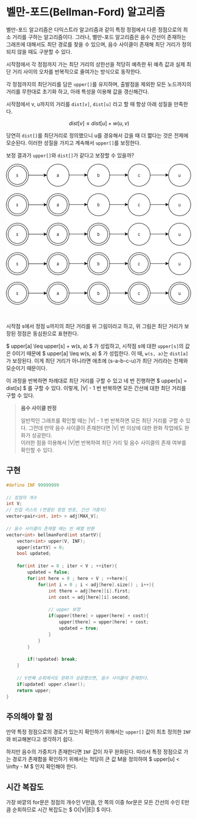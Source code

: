 # 벨만-포드(Bellman-Ford) 알고리즘  

벨만-포드 알고리즘은 다익스트라 알고리즘과 같이 특정 정점에서 다른 정점으로의 최소 거리를 구하는 알고리즘이다. 
그러나, 벨만-포드 알고리즘은 음수 간선이 존재하는 그래프에 대해서도 최단 경로를 찾을 수 있으며, 
음수 사이클이 존재해 최단 거리가 정의되지 않을 때도 구분할 수 있다.  

시작점에서 각 정점까지 가는 최단 거리의 상한선을 적당히 예측한 뒤 
예측 값과 실제 최단 거리 사이의 오차를 반복적으로 줄여가는 방식으로 동작한다.

각 정점까지의 최단거리를 담은 ```upper[]```를 유지하며, 
출발점을 제외한 모든 노드까지의 거리를 무한대로 초기화 하고, 아래 특성을 이용해 값을 갱신해간다.

시작점에서 v, u까지의 거리를 ```dist[v]```, ```dist[u]``` 라고 할 때 항상 아래 성질을 만족한다.

$$
dist[v] \leq dist[u] + w(u, v)
$$

당연히 ```dist[]```를 최단거리로 정의했으니 u를 경유해서 갔을 때 더 짧다는 것은 전제에 모순된다. 
이러한 성질을 가지고 계속해서 ```upper[]```를 보정한다.  

보정 결과가 ```upper[]```와 ```dist[]```가 같다고 보장할 수 있을까?  

![bellman-ford](/images/bellman-ford.png)  

<br/>

시작점 s에서 정점 u까지의 최단 거리를 위 그림이라고 하고, 
위 그림은 최단 거리가 보장된 정점은 동심원으로 표현한다.  

$ upper[a] \leq upper[s] + w(s, a) $ 가 성립하고, 시작점 s에 대한 ```upper[s]```의 값은 0이기 때문에 
$ upper[a] \leq w(s, a) $ 가 성립한다. 이 때, ```w(s, a)```는 ```dist[a]```가 보장된다. 
이게 최단 거리가 아니라면 애초에 (s-a-b-c-u)가 최단 거리라는 전제와 모순이기 때문이다.  

이 과정을 반복하면 차례대로 최단 거리를 구할 수 있고 네 번 진행하면 $ upper[s] = dist[s] $ 를 구할 수 있다. 
이렇게, |V| - 1 번 반복하면 모든 간선에 대한 최단 거리를 구할 수 있다.

> **음수 사이클 판정**
>  
> 일반적인 그래프를 확인할 때는 \|V\| - 1 번 반복하면 모든 최단 거리를 구할 수 있다. 
> 그런데 만약 음수 사이클이 존재한다면 \|V\| 번 이상에 대한 완화 작업에도 완화가 성공한다.  
> 이러한 점을 이용해서 \|V\|번 반복하여 최단 거리 및 음수 사이클의 존재 여부를 확인할 수 있다.


## 구현  

``` cpp
#define INF 99999999

// 정점의 개수
int V;
// 인접 리스트 (연결된 정점 번호, 간선 가중치)
vector<pair<int, int> > adj[MAX_V];

// 음수 사이클이 존재할 때는 빈 배열 반환
vector<int> bellmanFord(int startV){
	vector<int> upper(V, INF);
	upper[startV] = 0;
	bool updated;

	for(int iter = 0 ; iter < V ; ++iter){
		updated = false;
		for(int here = 0 ; here < V ; ++here){
			for(int i = 0 ; i < adj[here].size() ; i++){
				int there = adj[here][i].first;
				int cost = adj[here][i].second;

				// upper 보정
				if(upper[there] > upper[here] + cost){
					upper[there] = upper[here] + cost;
					updated = true;
				}
			}
		}

		if(!updated) break;
	}
	
	// V번째 순회에서도 완화가 성공했으면, 음수 사이클이 존재한다.
	if(updated) upper.clear();
	return upper;
}
```

## 주의해야 할 점  

만약 특정 정점으로의 경로가 있는지 확인하기 위해서는 
```upper[]``` 값이 최초 정의한 ```INF``` 와 비교해본다고 생각하기 쉽다.  

하지만 음수의 가중치가 존재한다면 ```INF``` 값이 자꾸 완화된다. 
따라서 특정 정점으로 가는 경로가 존재함을 확인하기 위해서는 적당히 큰 값 M을 정의하여 
$ upper[u] < \infty - M $ 인지 확인해야 한다.  

## 시간 복잡도  

가장 바깥의 for문은 정점의 개수인 V만큼, 
안 쪽의 이중 for문은 모든 간선의 수인 E만큼 순회하므로 
시간 복잡도는 $ O(\|V\|\|E\|) $ 이다.